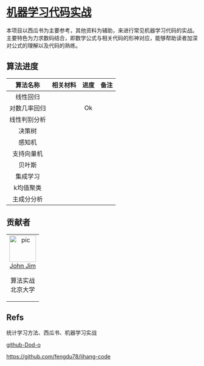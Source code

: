 # [机器学习代码实战](https://github.com/datawhalechina/machine-learning-toy-code)

本项目以西瓜书为主要参考，其他资料为辅助，来进行常见机器学习代码的实战。主要特色为力求数码结合，即数学公式与相关代码的形神对应，能够帮助读者加深对公式的理解以及代码的熟练。

## 算法进度

|   算法名称   | 相关材料 | 进度 | 备注 |
| :----------: | :------: | :--: | ---- |
|   线性回归   |          |      |      |
| 对数几率回归 |          |  Ok  |      |
| 线性判别分析 |          |      |      |
|    决策树    |          |      |      |
|    感知机    |          |      |      |
|  支持向量机  |          |      |      |
|    贝叶斯    |          |      |      |
|   集成学习   |          |      |      |
|  k均值聚类   |          |      |      |
|  主成分分析  |          |      |      |



## 贡献者

<table border="0">
  <tbody>
    <tr align="center" >
      <td>
         <a href="https://github.com/JohnJim0816"><img width="70" height="70" src="https://github.com/JohnJim0816.png?s=40" alt="pic"></a><br>
         <a href="https://github.com/JohnJim0816">John Jim</a>
         <p>算法实战<br> 北京大学</p>
      </td>
    </tr>
  </tbody>
</table>

## Refs


统计学习方法、西瓜书、机器学习实战

[github-Dod-o](https://github.com/Dod-o/Statistical-Learning-Method_Code)

https://github.com/fengdu78/lihang-code